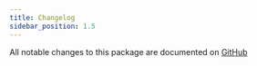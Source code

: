 ```yaml
---
title: Changelog
sidebar_position: 1.5
---
```


All notable changes to this package are documented on [GitHub](https://github.com/Javaabu/exports/blob/main/CHANGELOG.md)

